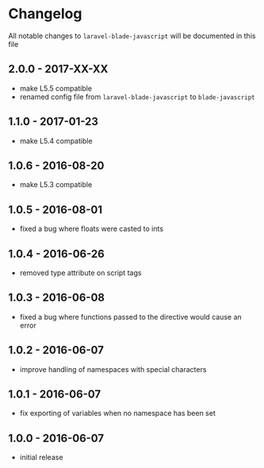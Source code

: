 # Changelog

All notable changes to `laravel-blade-javascript` will be documented in this file

## 2.0.0 - 2017-XX-XX
- make L5.5 compatible
- renamed config file from `laravel-blade-javascript` to `blade-javascript`

## 1.1.0 - 2017-01-23
- make L5.4 compatible

## 1.0.6 - 2016-08-20
- make L5.3 compatible

## 1.0.5 - 2016-08-01
- fixed a bug where floats were casted to ints

## 1.0.4 - 2016-06-26
- removed type attribute on script tags

## 1.0.3 - 2016-06-08
- fixed a bug where functions passed to the directive would cause an error

## 1.0.2 - 2016-06-07
- improve handling of namespaces with special characters

## 1.0.1 - 2016-06-07
- fix exporting of variables when no namespace has been set

## 1.0.0 - 2016-06-07
- initial release
